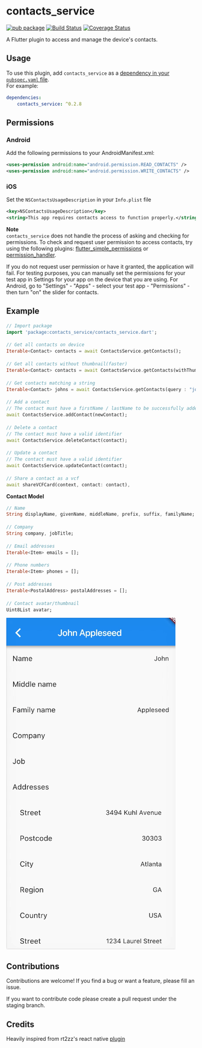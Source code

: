 
# contacts_service  
[![pub package](https://img.shields.io/pub/v/contacts_service.svg)](https://pub.dartlang.org/packages/contacts_service)
[![Build Status](https://travis-ci.org/lukasgit/flutter_contacts.svg?branch=master)](https://travis-ci.org/lukasgit/flutter_contacts)
[![Coverage Status](https://coveralls.io/repos/github/clovisnicolas/flutter_contacts/badge.svg?branch=master)](https://coveralls.io/github/clovisnicolas/flutter_contacts?branch=master)

A Flutter plugin to access and manage the device's contacts.  
  
## Usage  
  
To use this plugin, add `contacts_service` as a [dependency in your `pubspec.yaml` file](https://flutter.io/platform-plugins/).  
For example:  
```yaml  
dependencies:  
    contacts_service: ^0.2.8
```  
  
## Permissions  
### Android  
Add the following permissions to your AndroidManifest.xml:  
  
```xml  
<uses-permission android:name="android.permission.READ_CONTACTS" />  
<uses-permission android:name="android.permission.WRITE_CONTACTS" />  
```  
### iOS
Set the `NSContactsUsageDescription` in your `Info.plist` file  
  
```xml  
<key>NSContactsUsageDescription</key>  
<string>This app requires contacts access to function properly.</string>  
```  

**Note**  
`contacts_service` does not handle the process of asking and checking for permissions. To check and request user permission to access contacts, try using the following plugins: [flutter_simple_permissions](https://github.com/AppleEducate/flutter_simple_permissions)  or [permission_handler](https://pub.dartlang.org/packages/permission_handler).
  
If you do not request user permission or have it granted, the application will fail. For testing purposes, you can manually set the permissions for your test app in Settings for your app on the device that you are using. For Android, go to "Settings" - "Apps" - select your test app - "Permissions" - then turn "on" the slider for contacts.   
  
## Example  

``` dart  
// Import package  
import 'package:contacts_service/contacts_service.dart';  
  
// Get all contacts on device
Iterable<Contact> contacts = await ContactsService.getContacts();  

// Get all contacts without thumbnail(faster)
Iterable<Contact> contacts = await ContactsService.getContacts(withThumbnails: false);
  
// Get contacts matching a string
Iterable<Contact> johns = await ContactsService.getContacts(query : "john");

// Add a contact  
// The contact must have a firstName / lastName to be successfully added  
await ContactsService.addContact(newContact);  
  
// Delete a contact
// The contact must have a valid identifier
await ContactsService.deleteContact(contact);  

// Update a contact
// The contact must have a valid identifier
await ContactsService.updateContact(contact);

// Share a contact as a vcf
await shareVCFCard(context, contact: contact),
```  

**Contact Model**
```dart
// Name
String displayName, givenName, middleName, prefix, suffix, familyName;

// Company
String company, jobTitle;

// Email addresses
Iterable<Item> emails = [];

// Phone numbers
Iterable<Item> phones = [];

// Post addresses
Iterable<PostalAddress> postalAddresses = [];

// Contact avatar/thumbnail
Uint8List avatar;
```
  
![Example](doc/example.gif "Example screenshot")  
  
## Contributions

Contributions are welcome! If you find a bug or want a feature, please fill an issue.

If you want to contribute code please create a pull request under the staging branch.

## Credits

Heavily inspired from rt2zz's react native [plugin](https://github.com/rt2zz/react-native-contacts)
